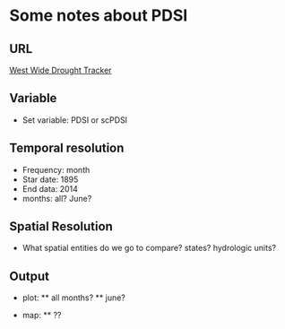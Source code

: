 # Some notes about PDSI 

## URL 
[West Wide Drought Tracker](http://www.wrcc.dri.edu/wwdt/)

## Variable
* Set variable: PDSI or scPDSI

## Temporal resolution 
* Frequency: month 
* Star date: 1895
* End data: 2014
* months: all? June? 

## Spatial Resolution
* What spatial entities do we go to compare? states? hydrologic units? 


## Output 
* plot:
** all months? 
** june? 

* map:
** ??



